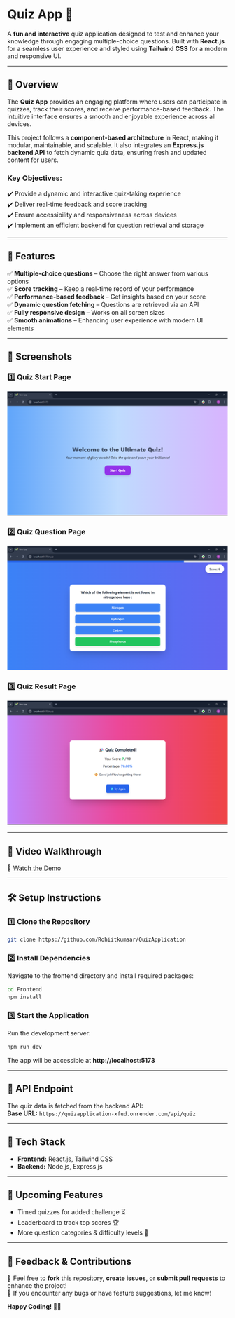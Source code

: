 # **Quiz App 🎯**

A **fun and interactive** quiz application designed to test and enhance your knowledge through engaging multiple-choice questions. Built with **React.js** for a seamless user experience and styled using **Tailwind CSS** for a modern and responsive UI.

---

## **📌 Overview**  
The **Quiz App** provides an engaging platform where users can participate in quizzes, track their scores, and receive performance-based feedback. The intuitive interface ensures a smooth and enjoyable experience across all devices.  

This project follows a **component-based architecture** in React, making it modular, maintainable, and scalable. It also integrates an **Express.js backend API** to fetch dynamic quiz data, ensuring fresh and updated content for users.

### **Key Objectives:**  
✔️ Provide a dynamic and interactive quiz-taking experience  
✔️ Deliver real-time feedback and score tracking  
✔️ Ensure accessibility and responsiveness across devices  
✔️ Implement an efficient backend for question retrieval and storage  

---

## **🚀 Features**  
✅ **Multiple-choice questions** – Choose the right answer from various options  
✅ **Score tracking** – Keep a real-time record of your performance  
✅ **Performance-based feedback** – Get insights based on your score  
✅ **Dynamic question fetching** – Questions are retrieved via an API  
✅ **Fully responsive design** – Works on all screen sizes  
✅ **Smooth animations** – Enhancing user experience with modern UI elements  

---

## **📸 Screenshots**  
### **1️⃣ Quiz Start Page**  
![Quiz Start](screenshots/start.png)  

### **2️⃣ Quiz Question Page**  
![Quiz Question](screenshots/quiz.png)  

### **3️⃣ Quiz Result Page**  
![Quiz Result](screenshots/result.png)  

---

## **🎥 Video Walkthrough**  
🎥 [Watch the Demo](https://drive.google.com/file/d/19WRfY30XhzyTinxZDA5ZWyeMYGahl_Ce/view?usp=drive_link)  

---

## **🛠️ Setup Instructions**  

### **1️⃣ Clone the Repository**  
```bash
git clone https://github.com/Rohiitkumaar/QuizApplication
```

### **2️⃣ Install Dependencies**  
Navigate to the frontend directory and install required packages:  
```bash
cd Frontend  
npm install
```

### **3️⃣ Start the Application**  
Run the development server:  
```bash
npm run dev
```
The app will be accessible at **http://localhost:5173**  

---

## **💬 API Endpoint**  
The quiz data is fetched from the backend API:  
**Base URL:** `https://quizapplication-xfud.onrender.com/api/quiz`

---

## **💍 Tech Stack**  
- **Frontend:** React.js, Tailwind CSS  
- **Backend:** Node.js, Express.js

---

## **📢 Upcoming Features**  
- Timed quizzes for added challenge ⏳  
- Leaderboard to track top scores 🏆  
- More question categories & difficulty levels 🔮  

---

## **📧 Feedback & Contributions**  
🔗 Feel free to **fork** this repository, **create issues**, or **submit pull requests** to enhance the project!  
📢 If you encounter any bugs or have feature suggestions, let me know!  

**Happy Coding! 🚀🎉**  
